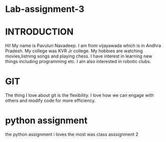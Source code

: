 # Lab-assignment-3
# INTRODUCTION
Hi!
My name is Pavuluri Navadeep. 
I am from vijayawada which is in Andhra Pradesh.
My college was KVR Jr college.
My hobbies are watching movies,listning songs and playing chess.
I have interest in learning new things including programming etc.
I am also interested in robotic clubs.
# GIT
The thing I love about git is the flexibility.
I love how we can engage with others and modify code for more efficiency.
# python assignment
the python assignment i loves the most was class asssignment 2


